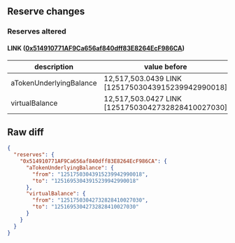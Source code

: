 ## Reserve changes

### Reserves altered

#### LINK ([0x514910771AF9Ca656af840dff83E8264EcF986CA](https://etherscan.io/address/0x514910771AF9Ca656af840dff83E8264EcF986CA))

| description | value before | value after |
| --- | --- | --- |
| aTokenUnderlyingBalance | 12,517,503.0439 LINK [12517503043915239942990018] | 12,516,953.0439 LINK [12516953043915239942990018] |
| virtualBalance | 12,517,503.0427 LINK [12517503042732828410027030] | 12,516,953.0427 LINK [12516953042732828410027030] |


## Raw diff

```json
{
  "reserves": {
    "0x514910771AF9Ca656af840dff83E8264EcF986CA": {
      "aTokenUnderlyingBalance": {
        "from": "12517503043915239942990018",
        "to": "12516953043915239942990018"
      },
      "virtualBalance": {
        "from": "12517503042732828410027030",
        "to": "12516953042732828410027030"
      }
    }
  }
}
```